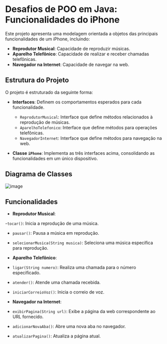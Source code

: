 
# Desafios de POO em Java: Funcionalidades do iPhone

Este projeto apresenta uma modelagem orientada a objetos das principais funcionalidades de um iPhone, incluindo:

- **Reprodutor Musical**: Capacidade de reproduzir músicas.
- **Aparelho Telefônico**: Capacidade de realizar e receber chamadas telefônicas.
- **Navegador na Internet**: Capacidade de navegar na web.

## Estrutura do Projeto

O projeto é estruturado da seguinte forma:

- **Interfaces**: Definem os comportamentos esperados para cada funcionalidade.
  - `ReprodutorMusical`: Interface que define métodos relacionados à reprodução de músicas.
  - `AparelhoTelefonico`: Interface que define métodos para operações telefônicas.
  - `NavegadorInternet`: Interface que define métodos para navegação na web.

- **Classe `iPhone`**: Implementa as três interfaces acima, consolidando as funcionalidades em um único dispositivo.

## Diagrama de Classes

![image](https://github.com/user-attachments/assets/09d05419-4988-4694-8281-2cdf94c584cd)

## Funcionalidades
- **Reprodutor Musical**:

-`tocar()`: Inicia a reprodução de uma música.

- `pausar()`: Pausa a música em reprodução.

- `selecionarMusica(String musica)`: Seleciona uma música específica para reprodução.

- **Aparelho Telefônico**:

- `ligar(String numero)`: Realiza uma chamada para o número especificado.

- `atender()`: Atende uma chamada recebida.

- `iniciarCorreioVoz()`: Inicia o correio de voz.

- **Navegador na Internet**:

- `exibirPagina(String url)`: Exibe a página da web correspondente ao URL fornecido.

- `adicionarNovaAba()`: Abre uma nova aba no navegador.

- `atualizarPagina()`: Atualiza a página atual.

